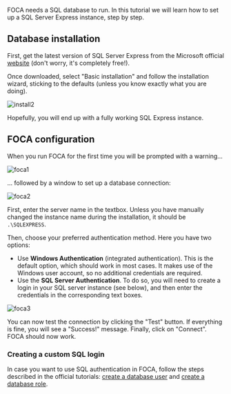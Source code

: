 FOCA needs a SQL database to run. In this tutorial we will learn how to set up a SQL Server Express instance, step by step.

## Database installation

First, get the latest version of SQL Server Express from the Microsoft official [website](https://www.microsoft.com/es-es/sql-server/sql-server-downloads) (don't worry, it's completely free!).

Once downloaded, select "Basic installation" and follow the installation wizard, sticking to the defaults (unless you know exactly what you are doing).

![install2](https://user-images.githubusercontent.com/16854757/74513899-e1d09800-4f0b-11ea-9df5-2096556f5ca5.png)

Hopefully, you will end up with a fully working SQL Express instance.

## FOCA configuration

When you run FOCA for the first time you will be prompted with a warning...

![foca1](https://user-images.githubusercontent.com/16854757/74443170-09bfed00-4e73-11ea-99c4-bf7f061e138e.PNG)

... followed by a window to set up a database connection:

![foca2](https://user-images.githubusercontent.com/16854757/74443168-09275680-4e73-11ea-9168-b3664b608fad.png)

First, enter the server name in the textbox. Unless you have manually changed the instance name during the installation, it should be `.\SQLEXPRESS`.

Then, choose your preferred authentication method. Here you have two options:
* Use **Windows Authentication** (integrated authentication). This is the default option, which should work in most cases. It makes use of the Windows user account, so no additional credentials are required.
* Use the **SQL Server Authentication**. To do so, you will need to create a login in your SQL server instance (see below), and then enter the credentials in the corresponding text boxes.

![foca3](https://user-images.githubusercontent.com/16854757/74443169-09275680-4e73-11ea-9639-49538231e87e.PNG)

You can now test the connection by clicking the "Test" button. If everything is fine, you will see a "Success!" message. Finally, click on "Connect". FOCA should now work. 

### Creating a custom SQL login

In case you want to use SQL authentication in FOCA, follow the steps described in the official tutorials: [create a database user](https://docs.microsoft.com/en-gb/sql/relational-databases/security/authentication-access/create-a-database-user?view=sql-server-ver15) and [create a database role](https://docs.microsoft.com/en-gb/sql/relational-databases/system-stored-procedures/sp-addrolemember-transact-sql?view=sql-server-ver15).

